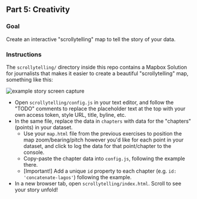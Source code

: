 ## Part 5: Creativity

### Goal

Create an interactive "scrollytelling" map to tell the story of your data.

### Instructions

The `scrollytelling/` directory inside this repo contains a Mapbox Solution for journalists that makes it easier to create a beautiful "scrollytelling" map, something like this:

![example story screen capture](scrollytelling/assets/glacierdemo.gif)

- Open `scrollytelling/config.js` in your text editor, and follow the "TODO" comments to replace the placeholder text at the top with your own access token, style URL, title, byline, etc.
- In the same file, replace the data in `chapters` with data for the "chapters" (points) in your dataset.
  - Use your `map.html` file from the previous exercises to position the map zoom/bearing/pitch however you'd like for each point in your dataset, and click to log the data for that point/chapter to the console.
  - Copy-paste the chapter data into `config.js`, following the example there.
  - [Important!] Add a unique `id` property to each chapter (e.g. `id: 'concatenate-lagos'`) following the example.
- In a new browser tab, open `scrollytelling/index.html`. Scroll to see your story unfold!
